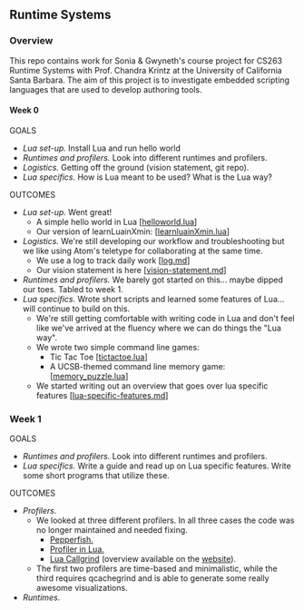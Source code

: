 ## Runtime Systems

### Overview

This repo contains work for Sonia & Gwyneth's course project for CS263 Runtime Systems with Prof. Chandra Krintz at the University of California Santa Barbara. The aim of this project is to investigate embedded scripting languages that are used to develop authoring tools.

#### Week 0

GOALS

- *Lua set-up.* Install Lua and run hello world
- *Runtimes and profilers.* Look into different runtimes and profilers.
- *Logistics.* Getting off the ground (vision statement, git repo).
- *Lua specifics.* How is Lua meant to be used? What is the Lua way?

OUTCOMES

-  *Lua set-up.* Went great!
	- A simple hello world in Lua
	[[helloworld.lua](week0/helloworld.lua)]
	- Our version of learnLuainXmin: [[learnluainXmin.lua](week0/learnluainXmin.lua)]
- *Logistics.* We're still developing our workflow and troubleshooting but we like using Atom's teletype for collaborating at the same time.
	- We use a log to track daily work [[log.md](log.md)]
	- Our vision statement is here [[vision-statement.md](week0/vision-statement.md)]
-  *Runtimes and profilers.* We barely got started on this... maybe dipped our toes. Tabled to week 1.
- *Lua specifics.* Wrote short scripts and learned some features of Lua... will continue to build on this.
	- We're still getting comfortable with writing code in Lua and don't feel like we've arrived at the fluency where we can do things the "Lua way".
	- We wrote two simple command line games:
		- Tic Tac Toe [[tictactoe.lua](week0/tictactoe.lua)]
		- A UCSB-themed command line memory game: [[memory_puzzle.lua](week0/memory_puzzle.lua)]
	- We started writing out an overview that goes over lua specific features [[lua-specific-features.md](week1/lua-specific-features.md)]


### Week 1

GOALS

- *Runtimes and profilers.* Look into different runtimes and profilers.
- *Lua specifics.* Write a guide and read up on Lua specific features. Write some short programs that utilize these.


OUTCOMES

- *Profilers.*
	- We looked at three different profilers. In all three cases the code was no longer maintained and needed fixing.
		- [Pepperfish.](week1/pepperfish_profiler.lua)
		- [Profiler in Lua.](week1/profiler_in_lua.lua)
		- [Lua Callgrind](week1/lua-callgrind.lua) (overview available on the [website](https://jan.kneschke.de/projects/misc/profiling-lua-with-kcachegrind)).
	- The first two profilers are time-based and minimalistic, while the third requires qcachegrind and is able to generate some really awesome visualizations.
- *Runtimes*.
